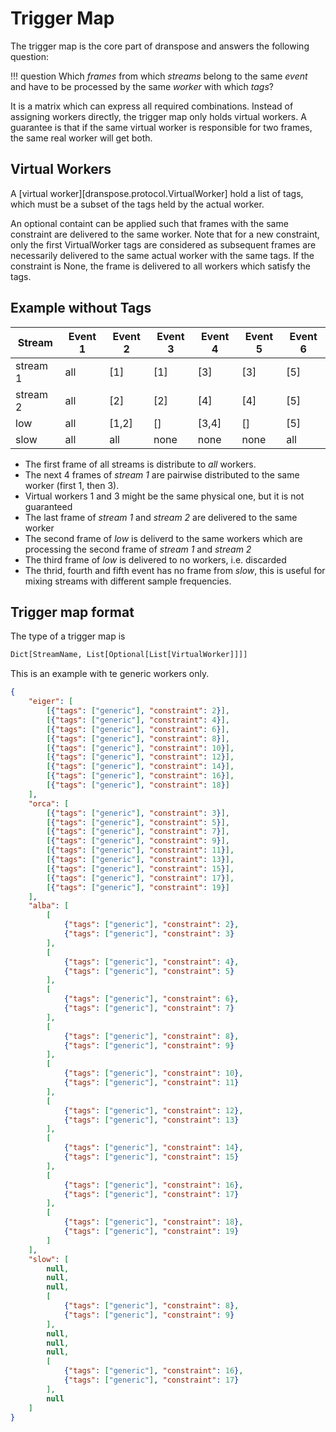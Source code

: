# Trigger Map

The trigger map is the core part of dranspose and answers the following question:

!!! question
    Which *frames* from which *streams* belong to the same *event* and have to be processed by the same *worker* with which *tags*?

It is a matrix which can express all required combinations. Instead of assigning
workers directly, the trigger map only holds virtual workers. 
A guarantee is that if the same virtual worker is responsible for two frames, the same real worker will get both.

## Virtual Workers

A [virtual worker][dranspose.protocol.VirtualWorker] hold a list of tags, which must be a subset of the tags held by the actual worker.

An optional containt can be applied such that frames with the same constraint are delivered to the same worker.
Note that for a new constraint, only the first VirtualWorker tags are considered as subsequent frames are necessarily delivered to the same actual worker with the same tags.
If the constraint is None, the frame is delivered to all workers which satisfy the tags.



## Example without Tags

| Stream   | Event 1 | Event 2 | Event 3 | Event 4 | Event 5 | Event 6 |
|----------|---------|---------|---------|---------|---------|---------|
| stream 1 | all     | [1]     | [1]     | [3]     | [3]     | [5]     |
| stream 2 | all     | [2]     | [2]     | [4]     | [4]     | [5]     |
| low      | all     | [1,2]   | []      | [3,4]   | []      | [5]     |
|  slow    | all     | all     | none    | none    | none    | all     |

* The first frame of all streams is distribute to *all* workers. 
* The next 4 frames of *stream 1* are pairwise distributed to the same worker (first 1, then 3).
* Virtual workers 1 and 3 might be the same physical one, but it is not guaranteed
* The last frame of *stream 1* and *stream 2* are delivered to the same worker
* The second frame of *low* is deliverd to the same workers which are processing the second frame of *stream 1* and *stream 2*
* The third frame of *low* is delivered to no workers, i.e. discarded
* The thrid, fourth and fifth event has no frame from *slow*, this is useful for mixing streams with different sample frequencies. 

## Trigger map format

The type of a trigger map is

```python
Dict[StreamName, List[Optional[List[VirtualWorker]]]]
```

This is an example with te generic workers only.
```json
{
    "eiger": [
        [{"tags": ["generic"], "constraint": 2}],
        [{"tags": ["generic"], "constraint": 4}],
        [{"tags": ["generic"], "constraint": 6}],
        [{"tags": ["generic"], "constraint": 8}],
        [{"tags": ["generic"], "constraint": 10}],
        [{"tags": ["generic"], "constraint": 12}],
        [{"tags": ["generic"], "constraint": 14}],
        [{"tags": ["generic"], "constraint": 16}],
        [{"tags": ["generic"], "constraint": 18}]
    ],
    "orca": [
        [{"tags": ["generic"], "constraint": 3}],
        [{"tags": ["generic"], "constraint": 5}],
        [{"tags": ["generic"], "constraint": 7}],
        [{"tags": ["generic"], "constraint": 9}],
        [{"tags": ["generic"], "constraint": 11}],
        [{"tags": ["generic"], "constraint": 13}],
        [{"tags": ["generic"], "constraint": 15}],
        [{"tags": ["generic"], "constraint": 17}],
        [{"tags": ["generic"], "constraint": 19}]
    ],
    "alba": [
        [
            {"tags": ["generic"], "constraint": 2},
            {"tags": ["generic"], "constraint": 3}
        ],
        [
            {"tags": ["generic"], "constraint": 4},
            {"tags": ["generic"], "constraint": 5}
        ],
        [
            {"tags": ["generic"], "constraint": 6},
            {"tags": ["generic"], "constraint": 7}
        ],
        [
            {"tags": ["generic"], "constraint": 8},
            {"tags": ["generic"], "constraint": 9}
        ],
        [
            {"tags": ["generic"], "constraint": 10},
            {"tags": ["generic"], "constraint": 11}
        ],
        [
            {"tags": ["generic"], "constraint": 12},
            {"tags": ["generic"], "constraint": 13}
        ],
        [
            {"tags": ["generic"], "constraint": 14},
            {"tags": ["generic"], "constraint": 15}
        ],
        [
            {"tags": ["generic"], "constraint": 16},
            {"tags": ["generic"], "constraint": 17}
        ],
        [
            {"tags": ["generic"], "constraint": 18},
            {"tags": ["generic"], "constraint": 19}
        ]
    ],
    "slow": [
        null,
        null,
        null,
        [
            {"tags": ["generic"], "constraint": 8},
            {"tags": ["generic"], "constraint": 9}
        ],
        null,
        null,
        null,
        [
            {"tags": ["generic"], "constraint": 16},
            {"tags": ["generic"], "constraint": 17}
        ],
        null
    ]
}

```